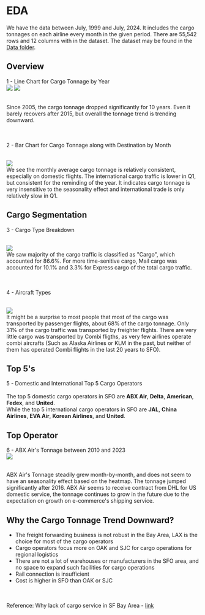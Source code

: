 # EDA
We have the data between July, 1999 and July, 2024. It includes the cargo tonnages on each airline every month in the given period. There are 55,542 rows and 12 columns with in the dataset. The dataset may be found in the [Data folder](../../Data).

## Overview
1 - Line Chart for Cargo Tonnage by Year
<br>
<img src=annual_tonnage.png>
<img src=annual_tonnage_rollavg.png>


<br>
Since 2005, the cargo tonnage dropped significantly for 10 years. Even it barely recovers after 2015, but overall the tonnage trend is trending downward.

<br><br>
2 - Bar Chart for Cargo Tonnage along with Destination by Month

<br>
<img src=monthly_tonnage.png>
<br>
We see the monthly average cargo tonnage is relatively consistent, especially on domestic flights. The international cargo traffic is lower in Q1, but consistent for the reminding of the year. It indicates cargo tonnage is very insensitive to the seasonality effect and international trade is only relatively slow in Q1. 

## Cargo Segmentation
3 - Cargo Type Breakdown

<br>
<img src=percent_cargo.png>
<br>
We saw majority of the cargo traffic is classified as "Cargo", which accounted for 86.6%. For more time-senitive cargo, Mail cargo was accounted for 10.1% and 3.3% for Express cargo of the total cargo traffic.

<br><br>
4 - Aircraft Types

<br>
<img src=aircraft_v_cargo.png>
<br>
It might be a surprise to most people that most of the cargo was transported by passenger flights, about 68% of the cargo tonnage. Only 31% of the cargo traffic was transported by freighter flights. There are very little cargo was transported by Combi fligths, as very few airlines operate combi aircrafts (Such as Alaska Airlines or KLM in the past, but neither of them has operated Combi flights in the last 20 years to SFO).


## Top 5's
5 - Domestic and International Top 5 Cargo Operators
<br><br>
The top 5 domestic cargo operators in SFO are <b>ABX Air</b>, <b>Delta</b>, <b>American</b>, <b>Fedex</b>, and <b>United</b>.
<br>
While the top 5 international cargo operators in SFO are <b>JAL</b>, <b>China Airlines</b>, <b>EVA Air</b>, <b>Korean Airlines</b>, and <b>United</b>.

## Top Operator
6 - ABX Air's Tonnage between 2010 and 2023
<br>
<img src=abx_air_tonnage.png>

<br>
ABX Air's Tonnage steadily grew month-by-month, and does not seem to have an seasonality effect based on the heatmap. The tonnage jumped significantly after 2016. ABX Air seems to receive contract from DHL for US domestic service, the tonnage continues to grow in the future due to the expectation on growth on e-commerce's shipping service.

## Why the Cargo Tonnage Trend Downward?
<ul>
	<li>The freight forwarding business is not robust in the Bay Area, LAX is the choice for most of the cargo operators</li>
	<li>Cargo operators focus more on OAK and SJC for cargo operations for regional logistics</li>
	<li>There are not a lot of warehouses or manufacturers in the SFO area, and no space to expand such facilities for cargo operations</li>
	<li>Rail connection is insufficient</li>
	<li>Cost is higher in SFO than OAK or SJC</li>
</ul>
<br><br>
Reference: Why lack of cargo service in SF Bay Area - <a href="https://www.airliners.net/forum/viewtopic.php?t=1485799">link</a>